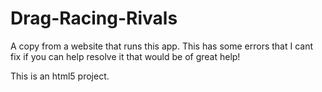 # Drag-Racing-Rivals
A copy from a website that runs this app.
This has some errors that I cant fix if you can help resolve it that would be of great help!

This is an html5 project.
